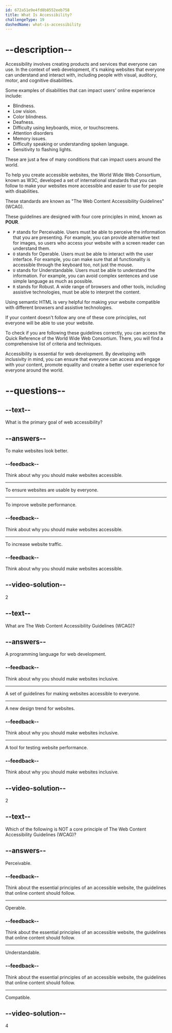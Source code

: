 ```yaml
---
id: 672a51e9e4fd8b8552eeb758
title: What Is Accessibility?
challengeType: 19
dashedName: what-is-accessibility
---
```


# --description--



Accessibility involves creating products and services that everyone can use. In the context of web development, it's making websites that everyone can understand and interact with, including people with visual, auditory, motor, and cognitive disabilities.

Some examples of disabilities that can impact users' online experience include:

- Blindness.
- Low vision.
- Color blindness.
- Deafness.
- Difficulty using keyboards, mice, or touchscreens.
- Attention disorders
- Memory issues.
- Difficulty speaking or understanding spoken language.
- Sensitivity to flashing lights.

These are just a few of many conditions that can impact users around the world.

To help you create accessible websites, the World Wide Web Consortium, known as W3C, developed a set of international standards that you can follow to make your websites more accessible and easier to use for people with disabilities.

These standards are known as "The Web Content Accessibility Guidelines" (WCAG).

These guidelines are designed with four core principles in mind, known as **POUR**.

- `P` stands for Perceivable. Users must be able to perceive the information that you are presenting. For example, you can provide alternative text for images, so users who access your website with a screen reader can understand them.
- `O` stands for Operable. Users must be able to interact with the user interface. For example, you can make sure that all functionality is accessible through the keyboard too, not just the mouse.
- `U` stands for Understandable. Users must be able to understand the information. For example, you can avoid complex sentences and use simple language as much as possible.
- `R` stands for Robust. A wide range of browsers and other tools, including assistive technologies, must be able to interpret the content. 

Using semantic HTML is very helpful for making your website compatible with different browsers and assistive technologies.

If your content doesn't follow any one of these core principles, not everyone will be able to use your website.

To check if you are following these guidelines correctly, you can access the Quick Reference of the World Wide Web Consortium. There, you will find a comprehensive list of criteria and techniques.

Accessibility is essential for web development. By developing with inclusivity in mind, you can ensure that everyone can access and engage with your content, promote equality and create a better user experience for everyone around the world.


# --questions--

## --text--

What is the primary goal of web accessibility?

## --answers--

To make websites look better.

### --feedback--

Think about why you should make websites accessible.

---

To ensure websites are usable by everyone.

---

To improve website performance.

### --feedback--

Think about why you should make websites accessible.

---

To increase website traffic.

### --feedback--

Think about why you should make websites accessible.

## --video-solution--

2

## --text--

What are The Web Content Accessibility Guidelines (WCAG)?

## --answers--

A programming language for web development.

### --feedback--

Think about why you should make websites inclusive.

---

A set of guidelines for making websites accessible to everyone.

---

A new design trend for websites.

### --feedback--

Think about why you should make websites inclusive.

---

A tool for testing website performance.

### --feedback--

Think about why you should make websites inclusive.

## --video-solution--

2

## --text--

Which of the following is NOT a core principle of The Web Content Accessibility Guidelines (WCAG)?

## --answers--

Perceivable.

### --feedback--

Think about the essential principles of an accessible website, the guidelines that online content should follow.

---

Operable.

### --feedback--

Think about the essential principles of an accessible website, the guidelines that online content should follow.

---

Understandable.

### --feedback--

Think about the essential principles of an accessible website, the guidelines that online content should follow.

---

Compatible.

## --video-solution--

4

